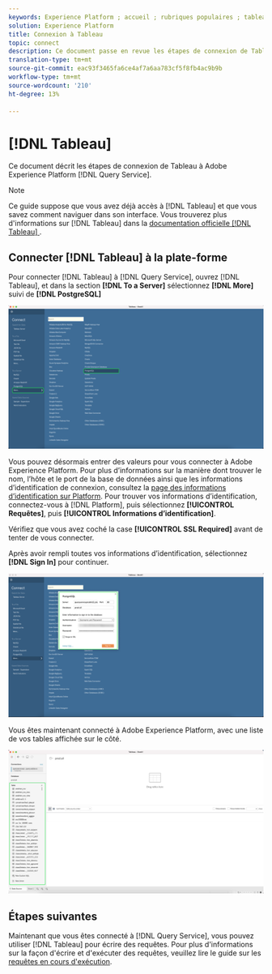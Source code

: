 ```yaml
---
keywords: Experience Platform ; accueil ; rubriques populaires ; tableau ; Tableau ; service de requête ; service de Requête ; connexion au service de requête ;
solution: Experience Platform
title: Connexion à Tableau
topic: connect
description: Ce document passe en revue les étapes de connexion de Tableau à Adobe Experience Platform Requête Service.
translation-type: tm+mt
source-git-commit: eac93f3465fa6ce4af7a6aa783cf5f8fb4ac9b9b
workflow-type: tm+mt
source-wordcount: '210'
ht-degree: 13%

---
```



# [!DNL Tableau]

Ce document décrit les étapes de connexion de Tableau à Adobe Experience Platform [!DNL Query Service].

>[!NOTE]
>
> Ce guide suppose que vous avez déjà accès à [!DNL Tableau] et que vous savez comment naviguer dans son interface. Vous trouverez plus d&#39;informations sur [!DNL Tableau] dans la [documentation officielle [!DNL Tableau] ](https://help.tableau.com/current/pro/desktop/en-us/default.htm).

## Connecter [!DNL Tableau] à la plate-forme

Pour connecter [!DNL Tableau] à [!DNL Query Service], ouvrez [!DNL Tableau], et dans la section **[!DNL To a Server]** sélectionnez **[!DNL More]** suivi de **[!DNL PostgreSQL]**

![](../images/clients/tableau/open-connection.png)

Vous pouvez désormais entrer des valeurs pour vous connecter à Adobe Experience Platform. Pour plus d’informations sur la manière dont trouver le nom, l’hôte et le port de la base de données ainsi que les informations d’identification de connexion, consultez la [page des informations d’identification sur Platform](https://platform.adobe.com/query/configuration). Pour trouver vos informations d’identification, connectez-vous à [!DNL Platform], puis sélectionnez **[!UICONTROL Requêtes]**, puis **[!UICONTROL Informations d’identification]**.

Vérifiez que vous avez coché la case **[!UICONTROL SSL Required]** avant de tenter de vous connecter.

Après avoir rempli toutes vos informations d’identification, sélectionnez **[!DNL Sign In]** pour continuer.

![](../images/clients/tableau/sign-in.png)

Vous êtes maintenant connecté à Adobe Experience Platform, avec une liste de vos tables affichée sur le côté.

![](../images/clients/tableau/connected.png)

## Étapes suivantes

Maintenant que vous êtes connecté à [!DNL Query Service], vous pouvez utiliser [!DNL Tableau] pour écrire des requêtes. Pour plus d&#39;informations sur la façon d&#39;écrire et d&#39;exécuter des requêtes, veuillez lire le guide sur les [requêtes en cours d&#39;exécution](../best-practices/writing-queries.md).